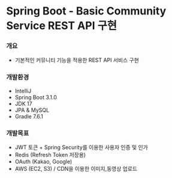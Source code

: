 # Spring Boot - Basic Community Service REST API 구현

### 개요
- 기본적인 커뮤니티 기능을 적용한 REST API 서비스 구현

### 개발환경
- IntelliJ
- Spring Boot 3.1.0
- JDK 17
- JPA & MySQL
- Gradle 7.6.1

### 개발목표
- JWT 토큰 + Spring Security를 이용한 사용자 인증 및 인가
- Redis (Refresh Token 저장용)
- OAuth (Kakao, Google)
- AWS (EC2, S3) / CDN을 이용한 이미지,동영상 업로드
